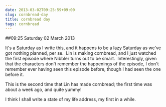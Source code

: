 ```yaml
---
date: 2013-03-02T09:25:59+09:00
slug: cornbread-day
title: cornbread day
tags: cornbread
---
```


##09:25 Saturday 02 March 2013

It's a Saturday as I write this, and it happens to be a lazy Saturday as we've got nothing planned, per se.  Lin is making cornbread, and I just watched the first episode where Nibbler turns out to be smart.  Interestingly, given that the characters don't remember the happenings of the episode, I don't remember ever having seen this episode before, though I had seen the one before it.

This is the second time that Lin has made cornbread; the first time was about a week ago, and quite yummy!

I think I shall write a state of my life address, my first in a while.
